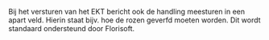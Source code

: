 Bij het versturen van het EKT bericht ook de handling meesturen in een apart veld. Hierin staat bijv. hoe de rozen geverfd moeten worden. Dit wordt standaard ondersteund door Florisoft.